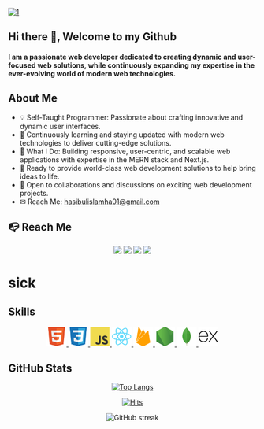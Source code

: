 

<a href="https://ibb.co.com/0y2tMh9y"><img src="https://i.ibb.co.com/JjtQ75pj/1.png" alt="1" border="0"></a>
## Hi there 👋, Welcome to my Github




#### I am a passionate web developer dedicated to creating dynamic and user-focused web solutions, while continuously expanding my expertise in the ever-evolving world of modern web technologies.

## About Me
- 💡 Self-Taught Programmer: Passionate about crafting innovative and dynamic user interfaces.
- 🌱 Continuously learning and staying updated with modern web technologies to deliver cutting-edge solutions.
- 🔭 What I Do: Building responsive, user-centric, and scalable web applications with expertise in the MERN stack and Next.js.
- 🚀 Ready to provide world-class web development solutions to help bring ideas to life.
- 💬 Open to collaborations and discussions on exciting web development projects.
- ✉ Reach Me: hasibulislamha01@gmail.com


## 📭 Reach Me
<p align="center">
  <a href="https://www.linkedin.com/in/hasibul-islam35/"><img src="https://img.icons8.com/fluency/48/000000/linkedin.png"/></a>
  <a href="mailto:hasibul.dev100@gmail.com"><img src="https://img.icons8.com/fluency/48/000000/gmail.png"/></a>
  <a href="https://hasibul-portfolio-dac39.web.app/"><img src="https://img.icons8.com/fluency/48/000000/domain.png"/></a>
  <a href="https://www.facebook.com/profile.php?id=100024664308783"><img src="https://img.icons8.com/fluency/48/000000/facebook.png"/></a>
</p>

# sick

 ## Skills

<p align="center">
  <a href="https://developer.mozilla.org/en-US/docs/Web/HTML" target="_blank" rel="noreferrer">
    <img src="https://raw.githubusercontent.com/devicons/devicon/master/icons/html5/html5-original.svg" alt="HTML5" width="40" height="40"/>
  </a>
  <a href="https://developer.mozilla.org/en-US/docs/Web/CSS" target="_blank" rel="noreferrer">
    <img src="https://raw.githubusercontent.com/devicons/devicon/master/icons/css3/css3-original.svg" alt="CSS3" width="40" height="40"/>
  </a>
  <a href="https://developer.mozilla.org/en-US/docs/Web/JavaScript" target="_blank" rel="noreferrer">
    <img src="https://raw.githubusercontent.com/devicons/devicon/master/icons/javascript/javascript-original.svg" alt="JavaScript" width="40" height="40"/>
  </a>
  <a href="https://reactjs.org/" target="_blank" rel="noreferrer">
    <img src="https://raw.githubusercontent.com/devicons/devicon/master/icons/react/react-original.svg" alt="React" width="40" height="40"/>
  </a>
  <a href="https://firebase.google.com/" target="_blank" rel="noreferrer">
    <img src="https://raw.githubusercontent.com/devicons/devicon/master/icons/firebase/firebase-plain.svg" alt="Firebase" width="40" height="40"/>
  </a>
  <a href="https://nodejs.org" target="_blank" rel="noreferrer">
    <img src="https://raw.githubusercontent.com/devicons/devicon/master/icons/nodejs/nodejs-original.svg" alt="Node.js" width="40" height="40"/>
  </a>
  <a href="https://www.mongodb.com/" target="_blank" rel="noreferrer">
    <img src="https://raw.githubusercontent.com/devicons/devicon/master/icons/mongodb/mongodb-original.svg" alt="MongoDB" width="40" height="40"/>
  </a>
  <a href="https://expressjs.com/" target="_blank" rel="noreferrer">
    <img src="https://raw.githubusercontent.com/devicons/devicon/master/icons/express/express-original.svg" alt="Express.js" width="40" height="40"/>
  </a>
</p>


## GitHub Stats

<p align="center">
  <a href="https://github.com/anuraghazra/github-readme-stats">
    <img src="https://github-readme-stats.vercel.app/api/top-langs/?username=hasibulislamha01" alt="Top Langs">
  </a>
</p>

<p align="center">
  <a href="https://hits.sh/github.com/hasibulislamha01/"><img alt="Hits" src="https://hits.sh/github.com/hasibulislamha01.svg?style=for-the-badge&label=visitors&color=61DBFB&labelColor=0f172a"/></a>  
  </a>
</p>


<p align="center">
<!--   <img src="https://github-readme-stats.vercel.app/api?username=hasibulislamha01&show_icons=true&count_private=true" alt="GitHub stats"> -->
</p>

<p align="center">
  <img src="https://streak-stats.demolab.com/?user=hasibulislamha01" alt="GitHub streak">
</p>

